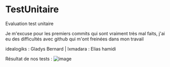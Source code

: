 # TestUnitaire
Evaluation test unitaire 

Je m'excuse pour les premiers commits qui sont vraiment très mal faits, j'ai eu des difficultés avec github qui m'ont freinées dans mon travail 

idealogiks : Gladys Bernard |
lxmadara : Elias hamidi   

Résultat de nos tests : 
![image](https://github.com/user-attachments/assets/2359e3ee-6a22-4d4c-bf10-e90b9e839eb9)



